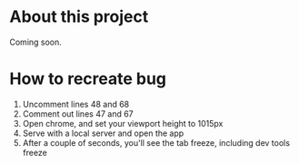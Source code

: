 # About this project

Coming soon.

# How to recreate bug
1. Uncomment lines 48 and 68
2. Comment out lines 47 and 67
3. Open chrome, and set your viewport height to 1015px
4. Serve with a local server and open the app
5. After a couple of seconds, you'll see the tab freeze, including dev tools freeze